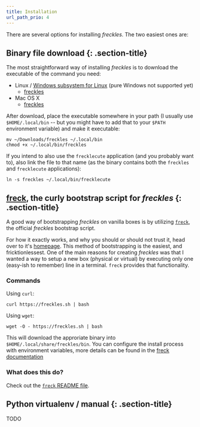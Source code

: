 ```yaml
---
title: Installation
url_path_prio: 4
---
```


There are several options for installing *freckles*. The two easiest ones are:

## Binary file download {: .section-title}
<div class="section-block" markdown="1">

The most straightforward way of installing *freckles* is to download the executable of the command you need:

- Linux / [Windows subsystem for Linux](https://en.wikipedia.org/wiki/Windows_Subsystem_for_Linux) (pure Windows not supported yet)
    - [freckles](https://pkgs.frkl.io/downloads/dev/linux/binaries/freckles)
- Mac OS X
    - [freckles](https://pkgs.frkl.io/downloads/dev/darwin/binaries/freckles)


After download, place the executable somewhere in your path (I usually use ``$HOME/.local/bin`` -- but you might have to add that to your ``$PATH`` environment variable) and make it executable:

```console
mv ~/Downloads/freckles ~/.local/bin
chmod +x ~/.local/bin/freckles
```

 If you intend to also use the ``frecklecute`` application (and you probably want to), also link the file to that name (as the binary contains both the ``freckles`` and ``frecklecute`` applications):

```console
ln -s freckles ~/.local/bin/frecklecute
```

</div>

## [freck](https://gitlab.com/freckles-io/freck), the curly bootstrap script for *freckles* {: .section-title}
<div class="section-block" markdown="1">

A good way of bootstrapping *freckles* on vanilla boxes is by utilizing [``freck``](https://gitlab.com/freckles-io/freck), the official *freckles* bootstrap script.

For how it exactly works, and why you should or should not trust it, head over to it's [homepage](https://gitlab.com/freckles-io/freck). This method of bootstrapping is the easiest, and fricktionlessest. One of the main reasons for creating *freckles* was that I wanted a way to setup a new box (physical or virtual) by executing only one (easy-ish to remember) line in a terminal. ``freck`` provides that functionality.

### Commands

Using `curl`:

```
curl https://freckles.sh | bash
```

Using `wget`:

```
wget -O - https://freckles.sh | bash
```

This will download the approriate binary into ``$HOME/.local/share/freckles/bin``. You can configure the install process with environment variables, more details can be found in the [freck documentation](https://gitlab.com/freckles-io/freck)

### What does this do?

Check out the [``freck`` README file](https://gitlab.com/freckles-io/freck#how-does-this-work-what-does-it-do).

</div>

## Python virtualenv / manual {: .section-title}
<div class="section-block" markdown="1">

TODO

</div>
